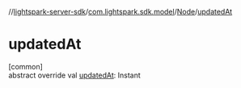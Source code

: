 //[lightspark-server-sdk](../../../index.md)/[com.lightspark.sdk.model](../index.md)/[Node](index.md)/[updatedAt](updated-at.md)

# updatedAt

[common]\
abstract override val [updatedAt](updated-at.md): Instant
